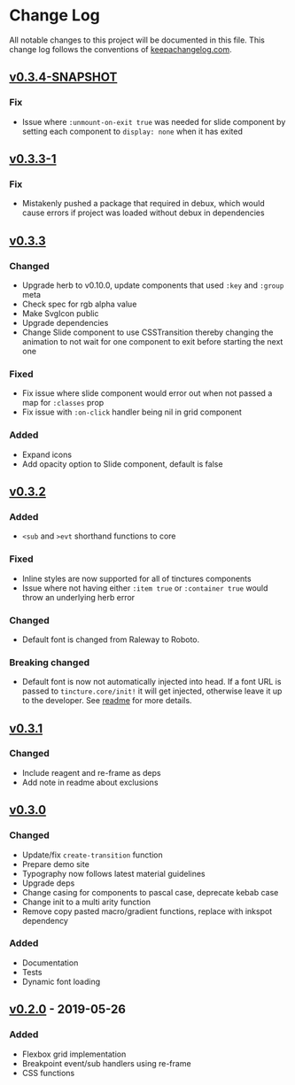 # Change Log
All notable changes to this project will be documented in this file. This change log follows the conventions of [keepachangelog.com](http://keepachangelog.com/).

## [v0.3.4-SNAPSHOT]
### Fix
- Issue where `:unmount-on-exit true` was needed for slide component
  by setting each component to `display: none` when it has exited

## [v0.3.3-1]
### Fix
- Mistakenly pushed a package that required in debux, which would
  cause errors if project was loaded without debux in dependencies

## [v0.3.3]
### Changed
- Upgrade herb to v0.10.0, update components that used `:key` and `:group` meta
- Check spec for rgb alpha value
- Make SvgIcon public
- Upgrade dependencies
- Change Slide component to use CSSTransition thereby changing the
  animation to not wait for one component to exit before starting the
  next one

### Fixed
- Fix issue where slide component would error out when not passed a map for `:classes` prop
- Fix issue with `:on-click` handler being nil in grid component

### Added
- Expand icons
- Add opacity option to Slide component, default is false

## [v0.3.2]
### Added
- `<sub` and `>evt` shorthand functions to core

### Fixed
- Inline styles are now supported for all of tinctures components
- Issue where not having either `:item true` or `:container true`
  would throw an underlying herb error

### Changed
- Default font is changed from Raleway to Roboto.

### Breaking changed
- Default font is now not automatically injected into head. If a font
  URL is passed to `tincture.core/init!` it will get injected,
  otherwise leave it up to the developer. See
  [readme](https://github.com/roosta/tincture/blob/master/README.org)
  for more details.

## [v0.3.1]

### Changed
- Include reagent and re-frame as deps
- Add note in readme about exclusions

## [v0.3.0]
### Changed
- Update/fix `create-transition` function
- Prepare demo site
- Typography now follows latest material guidelines
- Upgrade deps
- Change casing for components to pascal case, deprecate kebab case
- Change init to a multi arity function
- Remove copy pasted macro/gradient functions, replace with inkspot dependency

### Added
- Documentation
- Tests
- Dynamic font loading

## [v0.2.0] - 2019-05-26

### Added
- Flexbox grid implementation
- Breakpoint event/sub handlers using re-frame
- CSS functions

[v0.3.4-SNAPSHOT]: https://github.com/roosta/tincture/compare/v0.3.3...HEAD
[v0.3.3-1]: https://github.com/roosta/tincture/compare/v0.3.3...v0.3.3-1
[v0.3.3]: https://github.com/roosta/tincture/compare/v0.3.2...v0.3.3
[v0.3.2]: https://github.com/roosta/tincture/compare/v0.3.1...v0.3.2
[v0.3.1]: https://github.com/roosta/tincture/compare/v0.3.0...v0.3.1
[v0.3.0]: https://github.com/roosta/tincture/compare/v0.2.0...v0.3.0
[v0.2.0]: https://github.com/roosta/tincture/compare/v0.1.8...v0.2.0
